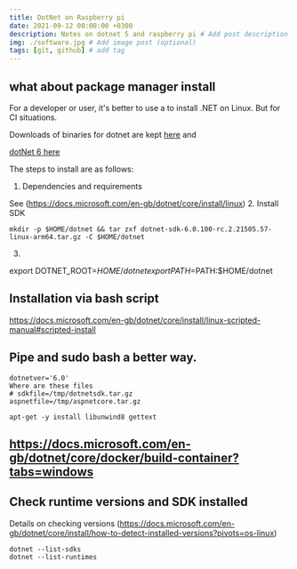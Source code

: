```yaml
---
title: DotNet on Raspberry pi
date: 2021-09-12 00:00:00 +0300
description: Notes on dotnet 5 and raspberry pi # Add post description (optional)
img: ./software.jpg # Add image post (optional)
tags: [git, github] # add tag
---
```


## what about package manager install

 For a developer or user, it's better to use a to install .NET on Linux. But for CI situations.

Downloads of binaries for dotnet are kept [here](https://dotnet.microsoft.com/download/dotnet) and

[dotNet 6 here](https://dotnet.microsoft.com/download/dotnet/6.0)


The steps to install are as follows:

1. Dependencies and requirements

See (https://docs.microsoft.com/en-gb/dotnet/core/install/linux)
2. Install SDK

```
mkdir -p $HOME/dotnet && tar zxf dotnet-sdk-6.0.100-rc.2.21505.57-linux-arm64.tar.gz -C $HOME/dotnet
```

3.
export DOTNET_ROOT=$HOME/dotnet
export PATH=$PATH:$HOME/dotnet

## Installation via bash script

https://docs.microsoft.com/en-gb/dotnet/core/install/linux-scripted-manual#scripted-install

## Pipe and sudo bash a better way.

```dotnet
dotnetver='6.0'
Where are these files
# sdkfile=/tmp/dotnetsdk.tar.gz
aspnetfile=/tmp/aspnetcore.tar.gz

apt-get -y install libunwind8 gettext

```
## https://docs.microsoft.com/en-gb/dotnet/core/docker/build-container?tabs=windows

## Check runtime versions and SDK installed

Details on checking versions (https://docs.microsoft.com/en-gb/dotnet/core/install/how-to-detect-installed-versions?pivots=os-linux)

```
dotnet --list-sdks
dotnet --list-runtimes
```